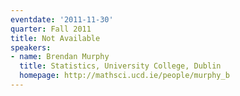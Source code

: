 ```yaml
---
eventdate: '2011-11-30'
quarter: Fall 2011
title: Not Available
speakers:
- name: Brendan Murphy
  title: Statistics, University College, Dublin
  homepage: http://mathsci.ucd.ie/people/murphy_b
---
```

